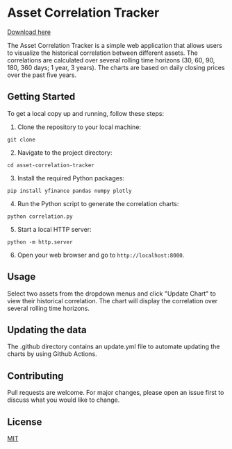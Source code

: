 # Asset Correlation Tracker

[Download here](https://github.com/uffbeck396/correlations/releases)

The Asset Correlation Tracker is a simple web application that allows users to visualize the historical correlation between different assets. The correlations are calculated over several rolling time horizons (30, 60, 90, 180, 360 days; 1 year, 3 years). The charts are based on daily closing prices over the past five years. 

## Getting Started

To get a local copy up and running, follow these steps:

1. Clone the repository to your local machine:

```
git clone
```

2. Navigate to the project directory:

```
cd asset-correlation-tracker
```

3. Install the required Python packages:

```
pip install yfinance pandas numpy plotly
```

4. Run the Python script to generate the correlation charts:

```
python correlation.py
```

5. Start a local HTTP server:

```
python -m http.server
```

6. Open your web browser and go to `http://localhost:8000`.

## Usage

Select two assets from the dropdown menus and click "Update Chart" to view their historical correlation. The chart will display the correlation over several rolling time horizons.

## Updating the data

The .github directory contains an update.yml file to automate updating the charts by using Github Actions.

## Contributing

Pull requests are welcome. For major changes, please open an issue first to discuss what you would like to change.

## License

[MIT](https://choosealicense.com/licenses/mit/)
